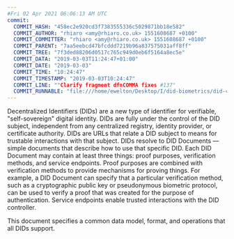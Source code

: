```yaml
---
#Fri 02 Apr 2021 06:06:13 AM UTC
commit:
  COMMIT_HASH: "458ec2e920cd3f7383555336c5029871bb18e582"
  COMMIT_AUTHOR: "rhiaro <amy@rhiaro.co.uk> 1551608687 +0100"
  COMMIT_COMMITTER: "rhiaro <amy@rhiaro.co.uk> 1551608687 +0100"
  COMMIT_PARENT: "7aa5eebcd47bfcddd7219b96a837575031aff8ff"
  COMMIT_TREE: "7f3ded88206d0517c765c949d0eb6f5164a8ec5e"
  COMMIT_DATA: "2019-03-03T11:24:47+01:00"
  COMMIT_DATE: "2019-03-03"
  COMMIT_TIME: "10:24:47"
  COMMIT_TIMESTAMP: "2019-03-03T10:24:47"
  COMMIT_LINE: ""Clarify fragment dfnCOMMA fixes #137"
  COMMIT_RUNNABLE: "file:///home/ewelton/Desktop/I/did-biometrics/did-core-dataset/analysis/gitinfo/458ec2e920cd3f7383555336c5029871bb18e582/snapshot/index.html"
---
```


<section id="abstract">
<p>
Decentralized Identifiers (DIDs) are a new type of identifier for
verifiable, "self-sovereign" digital identity. DIDs are fully under the
control of the DID subject, independent from any centralized registry,
identity provider, or certificate authority. DIDs are URLs that relate
a DID subject to means for trustable interactions with that subject.
DIDs resolve to DID Documents — simple documents that describe how to
use that specific DID. Each DID Document may contain at least three
things: proof purposes, verification methods, and service endpoints.
Proof purposes are combined with verification methods to provide mechanisms
for proving things. For example, a DID Document can specify that a particular
verification method, such as a cryptographic public key or pseudonymous
biometric protocol, can be used to verify a proof that was created for the
purpose of authentication. Service endpoints enable trusted interactions with
the DID controller.
    </p>
<p>
This document specifies a common data model, format, and operations
that all DIDs support.
    </p>
</section>
